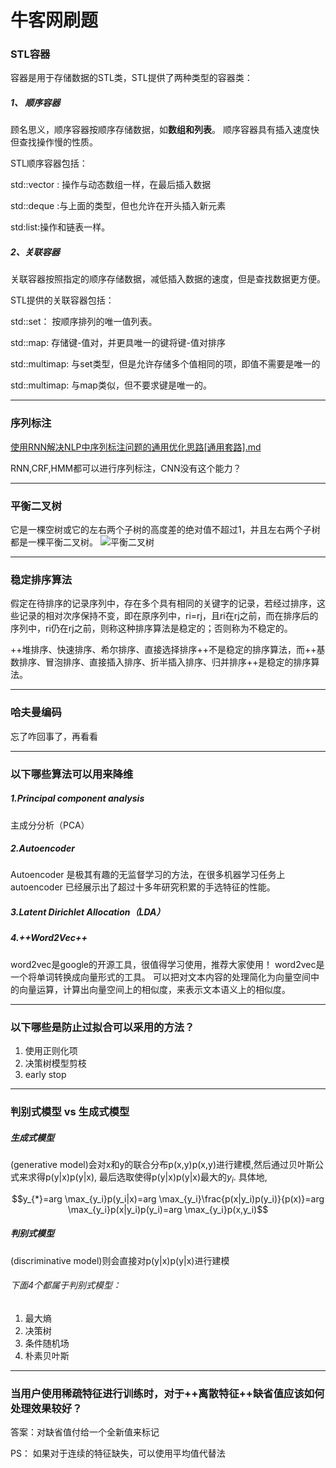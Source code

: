 <!--
author: 孙华琛
date: 2017-03-16
title: 牛客网做题笔记
tags: 杂记
category: 杂记
status: publish
summary: 牛客网做题笔记
-->

# 牛客网刷题
### STL容器
容器是用于存储数据的STL类，STL提供了两种类型的容器类：
##### 1、 顺序容器

顾名思义，顺序容器按顺序存储数据，如**数组和列表**。
顺序容器具有插入速度快但查找操作慢的性质。

STL顺序容器包括：

std::vector : 操作与动态数组一样，在最后插入数据

std::deque :与上面的类型，但也允许在开头插入新元素

std:list:操作和链表一样。 

##### 2、关联容器 

关联容器按照指定的顺序存储数据，减低插入数据的速度，但是查找数据更方便。
     

STL提供的关联容器包括：

std::set：
按顺序排列的唯一值列表。 

std::map:
存储键-值对，并更具唯一的键将键-值对排序

std::multimap:     与set类型，但是允许存储多个值相同的项，即值不需要是唯一的

std::multimap:
与map类似，但不要求键是唯一的。 

---

### 序列标注
[使用RNN解决NLP中序列标注问题的通用优化思路[通用套路].md](/nlp/使用RNN解决NLP中序列标注问题的通用优化思路[通用套路].html)

RNN,CRF,HMM都可以进行序列标注，CNN没有这个能力？

---

### 平衡二叉树
它是一棵空树或它的左右两个子树的高度差的绝对值不超过1，并且左右两个子树都是一棵平衡二叉树。
![平衡二叉树](http://e.hiphotos.baidu.com/baike/w%3D268%3Bg%3D0/sign=0bf9131a72cf3bc7e800caeae93bdd9c/bf096b63f6246b6060c35d63e9f81a4c500fa2dc.jpg)

---

### 稳定排序算法
假定在待排序的记录序列中，存在多个具有相同的关键字的记录，若经过排序，这些记录的相对次序保持不变，即在原序列中，ri=rj，且ri在rj之前，而在排序后的序列中，ri仍在rj之前，则称这种排序算法是稳定的；否则称为不稳定的。

++堆排序、快速排序、希尔排序、直接选择排序++不是稳定的排序算法，而++基数排序、冒泡排序、直接插入排序、折半插入排序、归并排序++是稳定的排序算法。

---

### 哈夫曼编码
忘了咋回事了，再看看

---

### 以下哪些算法可以用来降维
##### 1.Principal component analysis
主成分分析（PCA）

##### 2.Autoencoder
Autoencoder 是极其有趣的无监督学习的方法，在很多机器学习任务上 autoencoder 已经展示出了超过十多年研究积累的手选特征的性能。

##### 3.Latent Dirichlet Allocation（LDA）

##### 4.++Word2Vec++
word2vec是google的开源工具，很值得学习使用，推荐大家使用！
word2vec是一个将单词转换成向量形式的工具。 可以把对文本内容的处理简化为向量空间中的向量运算，计算出向量空间上的相似度，来表示文本语义上的相似度。

---

### 以下哪些是防止过拟合可以采用的方法？
1. 使用正则化项
2. 决策树模型剪枝
3. early stop

---

### 判别式模型 vs 生成式模型
##### 生成式模型
(generative model)会对x和y的联合分布p(x,y)p(x,y)进行建模,然后通过贝叶斯公式来求得p(y|x)p(y|x), 最后选取使得p(y|x)p(y|x)最大的$y_i$. 具体地, 
```math
y_{*}=arg \max_{y_i}p(y_i|x)=arg \max_{y_i}\frac{p(x|y_i)p(y_i)}{p(x)}=arg \max_{y_i}p(x|y_i)p(y_i)=arg \max_{y_i}p(x,y_i)
```
##### 判别式模型
(discriminative model)则会直接对p(y|x)p(y|x)进行建模
###### 下面4个都属于判别式模型：
1. 最大熵
2. 决策树
3. 条件随机场
4. 朴素贝叶斯


---

### 当用户使用稀疏特征进行训练时，对于++离散特征++缺省值应该如何处理效果较好？

答案：对缺省值付给一个全新值来标记

PS：  如果对于连续的特征缺失，可以使用平均值代替法

